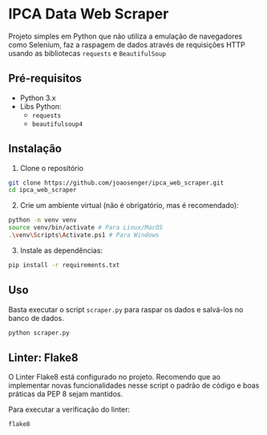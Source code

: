# IPCA Data Web Scraper

Projeto simples em Python que não utiliza a emulação de navegadores como Selenium, faz a raspagem de dados através de requisições HTTP usando as bibliotecas `requests` e `BeautifulSoup`

## Pré-requisitos

- Python 3.x
- Libs Python:
  - `requests`
  - `beautifulsoup4`

## Instalação

1. Clone o repositório

```bash
git clone https://github.com/joaosenger/ipca_web_scraper.git
cd ipca_web_scraper
```

2. Crie um ambiente virtual (não é obrigatório, mas é recomendado):

```bash
python -m venv venv
source venv/bin/activate # Para Linux/MacOS
.\venv\Scripts\Activate.ps1 # Para Windows
```

3. Instale as dependências:

```bash
pip install -r requirements.txt
```

## Uso

Basta executar o script `scraper.py` para raspar os dados e salvá-los no banco de dados.

```bash
python scraper.py
```

## Linter: Flake8

O Linter Flake8 está configurado no projeto. Recomendo que ao implementar novas funcionalidades nesse script o padrão de código e boas práticas da PEP 8 sejam mantidos.

Para executar a verificação do linter:

```bash
flake8
```
